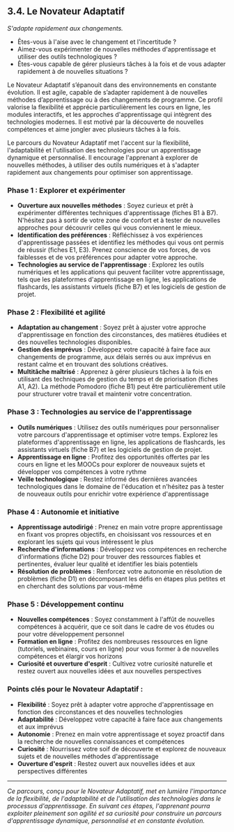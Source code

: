 ## 3.4. Le Novateur Adaptatif 

_S'adapte rapidement aux changements._ 

* Êtes-vous à l'aise avec le changement et l'incertitude ? 
* Aimez-vous expérimenter de nouvelles méthodes d'apprentissage et utiliser des outils technologiques ? 
* Êtes-vous capable de gérer plusieurs tâches à la fois et de vous adapter rapidement à de nouvelles situations ?

Le Novateur Adaptatif s’épanouit dans des environnements en constante évolution. Il est agile, capable de s’adapter rapidement à de nouvelles méthodes d’apprentissage ou à des changements de programme. Ce profil valorise la flexibilité et apprécie particulièrement les cours en ligne, les modules interactifs, et les approches d'apprentissage qui intègrent des technologies modernes. Il est motivé par la découverte de nouvelles compétences et aime jongler avec plusieurs tâches à la fois.

Le parcours du Novateur Adaptatif met l'accent sur la flexibilité, l'adaptabilité et l'utilisation des technologies pour un apprentissage dynamique et personnalisé. Il encourage l'apprenant à explorer de nouvelles méthodes, à utiliser des outils numériques et à s'adapter rapidement aux changements pour optimiser son apprentissage.

### Phase 1 : Explorer et expérimenter

* **Ouverture aux nouvelles méthodes** : Soyez curieux et prêt à expérimenter différentes techniques d'apprentissage (fiches B1 à B7). N'hésitez pas à sortir de votre zone de confort et à tester de nouvelles approches pour découvrir celles qui vous conviennent le mieux.
* **Identification des préférences** : Réfléchissez à vos expériences d'apprentissage passées et identifiez les méthodes qui vous ont permis de réussir (fiches E1, E3). Prenez conscience de vos forces, de vos faiblesses et de vos préférences pour adapter votre approche.
* **Technologies au service de l'apprentissage** : Explorez les outils numériques et les applications qui peuvent faciliter votre apprentissage, tels que les plateformes d'apprentissage en ligne, les applications de flashcards, les assistants virtuels (fiche B7) et les logiciels de gestion de projet.

### Phase 2 : Flexibilité et agilité

* **Adaptation au changement** : Soyez prêt à ajuster votre approche d'apprentissage en fonction des circonstances, des matières étudiées et des nouvelles technologies disponibles.
* **Gestion des imprévus** : Développez votre capacité à faire face aux changements de programme, aux délais serrés ou aux imprévus en restant calme et en trouvant des solutions créatives.
* **Multitâche maîtrisé** : Apprenez à gérer plusieurs tâches à la fois en utilisant des techniques de gestion du temps et de priorisation (fiches A1, A2). La méthode Pomodoro (fiche B1) peut être particulièrement utile pour structurer votre travail et maintenir votre concentration.

### Phase 3 : Technologies au service de l'apprentissage

* **Outils numériques** : Utilisez des outils numériques pour personnaliser votre parcours d'apprentissage et optimiser votre temps. Explorez les plateformes d'apprentissage en ligne, les applications de flashcards, les assistants virtuels (fiche B7) et les logiciels de gestion de projet.
* **Apprentissage en ligne** : Profitez des opportunités offertes par les cours en ligne et les MOOCs pour explorer de nouveaux sujets et développer vos compétences à votre rythme
* **Veille technologique** : Restez informé des dernières avancées technologiques dans le domaine de l'éducation et n'hésitez pas à tester de nouveaux outils pour enrichir votre expérience d'apprentissage

### Phase 4 : Autonomie et initiative

* **Apprentissage autodirigé** : Prenez en main votre propre apprentissage en fixant vos propres objectifs, en choisissant vos ressources et en explorant les sujets qui vous intéressent le plus
* **Recherche d'informations** : Développez vos compétences en recherche d'informations (fiche D2) pour trouver des ressources fiables et pertinentes, évaluer leur qualité et identifier les biais potentiels
* **Résolution de problèmes** : Renforcez votre autonomie en résolution de problèmes (fiche D1) en décomposant les défis en étapes plus petites et en cherchant des solutions par vous-même

### Phase 5 : Développement continu

* **Nouvelles compétences** : Soyez constamment à l'affût de nouvelles compétences à acquérir, que ce soit dans le cadre de vos études ou pour votre développement personnel
* **Formation en ligne** : Profitez des nombreuses ressources en ligne (tutoriels, webinaires, cours en ligne) pour vous former à de nouvelles compétences et élargir vos horizons
* **Curiosité et ouverture d'esprit** : Cultivez votre curiosité naturelle et restez ouvert aux nouvelles idées et aux nouvelles perspectives

### Points clés pour le Novateur Adaptatif :

* **Flexibilité** : Soyez prêt à adapter votre approche d'apprentissage en fonction des circonstances et des nouvelles technologies
* **Adaptabilité** : Développez votre capacité à faire face aux changements et aux imprévus
* **Autonomie** : Prenez en main votre apprentissage et soyez proactif dans la recherche de nouvelles connaissances et compétences
* **Curiosité** : Nourrissez votre soif de découverte et explorez de nouveaux sujets et de nouvelles méthodes d'apprentissage
* **Ouverture d'esprit** : Restez ouvert aux nouvelles idées et aux perspectives différentes

***

_Ce parcours, conçu pour le Novateur Adaptatif, met en lumière l'importance de la flexibilité, de l'adaptabilité et de l'utilisation des technologies dans le processus d'apprentissage. En suivant ces étapes, l'apprenant pourra exploiter pleinement son agilité et sa curiosité pour construire un parcours d'apprentissage dynamique, personnalisé et en constante évolution._ 